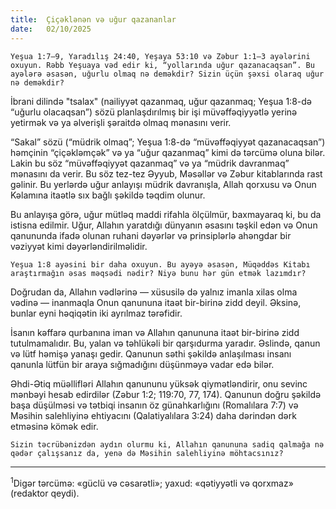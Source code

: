 ```yaml
---
title:  Çiçəklənən və uğur qazananlar
date:   02/10/2025
---
```


`Yeşua 1:7–9, Yaradılış 24:40, Yeşaya 53:10 və Zəbur 1:1–3 ayələrini oxuyun. Rəbb Yeşuaya vəd edir ki, “yollarında uğur qazanacaqsan”. Bu ayələrə əsasən, uğurlu olmaq nə deməkdir? Sizin üçün şəxsi olaraq uğur nə deməkdir?`

İbrani dilində "tsalax" (nailiyyət qazanmaq, uğur qazanmaq; Yeşua 1:8-də “uğurlu olacaqsan”) sözü planlaşdırılmış bir işi müvəffəqiyyətlə yerinə yetirmək və ya əlverişli şəraitdə olmaq mənasını verir.

“Sakal” sözü (“müdrik olmaq”; Yeşua 1:8-də “müvəffəqiyyət qazanacaqsan”) həmçinin “çiçəkləmçək” və ya “uğur qazanmaq” kimi də tərcümə oluna bilər. Lakin bu söz “müvəffəqiyyət qazanmaq” və ya “müdrik davranmaq” mənasını da verir. Bu söz tez-tez Əyyub, Məsəllər və Zəbur kitablarında rast gəlinir. Bu yerlərdə uğur anlayışı müdrik davranışla, Allah qorxusu və Onun Kəlamına itaətlə sıx bağlı şəkildə təqdim olunur.

Bu anlayışa görə, uğur mütləq maddi rifahla ölçülmür, baxmayaraq ki, bu da istisna edilmir. Uğur, Allahın yaratdığı dünyanın əsasını təşkil edən və Onun qanununda ifadə olunan ruhani dəyərlər və prinsiplərlə ahəngdar bir vəziyyət kimi dəyərləndirilməlidir.

`Yeşua 1:8 ayəsini bir daha oxuyun. Bu ayəyə əsasən, Müqəddəs Kitabı araştırmağın əsas məqsədi nədir? Niyə bunu hər gün etmək lazımdır?`

Doğrudan da, Allahın vədlərinə — xüsusilə də yalnız imanla xilas olma vədinə — inanmaqla Onun qanununa itaət bir-birinə zidd deyil. Əksinə, bunlar eyni həqiqətin iki ayrılmaz tərəfidir.

İsanın kəffarə qurbanına iman və Allahın qanununa itaət bir-birinə zidd tutulmamalıdır. Bu, yalan və təhlükəli bir qarşıdurma yaradır. Əslində, qanun və lütf həmişə yanaşı gedir. Qanunun səthi şəkildə anlaşılması insanı qanunla lütfün bir araya sığmadığını düşünməyə vadar edə bilər.

Əhdi-Ətiq müəllifləri Allahın qanununu yüksək qiymətləndirir, onu sevinc mənbəyi hesab edirdilər (Zəbur 1:2; 119:70, 77, 174). Qanunun doğru şəkildə başa düşülməsi və tətbiqi insanın öz günahkarlığını (Romalılara 7:7) və Məsihin salehliyinə ehtiyacını (Qalatiyalılara 3:24) daha dərindən dərk etməsinə kömək edir.

`Sizin təcrübənizdən aydın olurmu ki, Allahın qanununa sadiq qalmağa nə qədər çalışsanız da, yenə də Məsihin salehliyinə möhtacsınız?`

---

<sup>1</sup>Digər tərcümə: «güclü və cəsarətli»; yaxud: «qətiyyətli və qorxmaz» (redaktor qeydi).